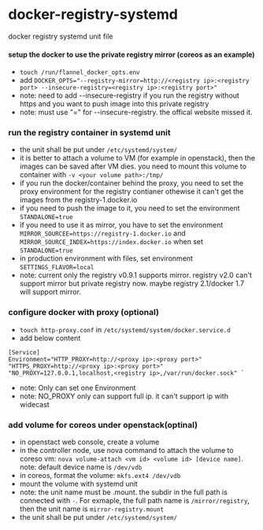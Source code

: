 # docker-registry-systemd
docker registry systemd unit file


#### setup the docker to use the private registry mirror (coreos as an example)

- `touch /run/flannel_docker_opts.env`
- add `DOCKER_OPTS="--registry-mirror=http://<registry ip>:<registry port> --insecure-registry=<registry ip>:<registry port>"`
- note: need to add --insecure-registry if you run the registry without https and you want to push image into this private registry
- note: must use "=" for --insecure-registry. the offical website missed it.

### run the registry container in systemd unit

- the unit shall be put under `/etc/systemd/system/`
- it is better to attach a volume to VM (for example in openstack), then the images can be saved after VM dies. you need to mount this volume to container with `-v <your volume path>:/tmp/ `
- if you run the docker/container behind the proxy, you need to set the proxy environment for the registry contianer othewise it can't get the images from the registry-1.docker.io
- if you need to push the image to it, you need to set the environment `STANDALONE=true`
- if you need to use it as mirror, you have to set the environment `MIRROR_SOURCEE=https://registry-1.docker.io` and `MIRROR_SOURCE_INDEX=https://index.docker.io` when set `STANDALONE=true`
- in production environment with files, set environment `SETTINGS_FLAVOR=local`
- note: current only the registry v0.9.1 supports mirror.  registry v2.0 can't support mirror but private registry now. maybe registry 2.1/docker 1.7 will support mirror.

### configure docker with proxy (optional)

- `touch http-proxy.conf` in `/etc/systemd/system/docker.service.d`
- add  below content 

```
[Service]
Environment="HTTP_PROXY=http://<proxy ip>:<proxy port>" "HTTPS_PROXY=http://<proxy ip>:<proxy port>" "NO_PROXY=127.0.0.1,localhost,<registry ip>,/var/run/docker.sock" `
```

- note: Only can set one Environment
- note: NO_PROXY only can support full ip. it can't support ip with widecast


### add volume for coreos under openstack(optinal)

- in openstact web console, create a volume
- in the controller node, use nova command to attach the volume to coreso vm: `nova volume-attach <vm id> <volume id> [device name]`. note: default device name is `/dev/vdb`
- in coreos, format the volume: `mkfs.ext4 /dev/vdb`
- mount the volume with systemd unit
- note: the unit name must be <full path>.mount. the subdir in the full path is connected with `-`. For exmaple, the full path name is `/mirror/registry`, then the unit name is `mirror-registry.mount`
- the unit shall be put under `/etc/systemd/system/`
